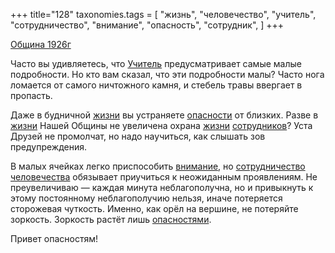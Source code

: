 +++
title="128"
taxonomies.tags = [
 "жизнь",
 "человечество",
 "учитель",
 "сотрудничество",
 "внимание",
 "опасность",
 "сотрудник",
]
+++

[Община 1926г](/agni/1926)

Часто вы удивляетесь, что [Учитель](/tags/учитель) предусматривает самые малые подробности. Но кто вам сказал, что эти подробности малы? Часто нога ломается от самого ничтожного камня, и стебель травы ввергает в пропасть.   

Даже в будничной [жизни](/tags/жизнь) вы устраняете [опасности](/tags/опасность) от близких. Разве в [жизни](/tags/жизнь) Нашей Общины не увеличена охрана [жизни](/tags/жизнь) [сотрудников](/tags/сотрудник)? Уста Друзей не промолчат, но надо научиться, как слышать зов предупреждения.   

В малых ячейках легко приспособить [внимание](/tags/внимание), но [сотрудничество](/tags/сотрудничество) [человечества](/tags/человечество) обязывает приучиться к неожиданным проявлениям. Не преувеличиваю — каждая минута неблагополучна, но и привыкнуть к этому постоянному неблагополучию нельзя, иначе потеряется сторожевая чуткость. Именно, как орёл на вершине, не потеряйте зоркость. Зоркость растёт лишь [опасностями](/tags/опасность).   

Привет опасностям!   

